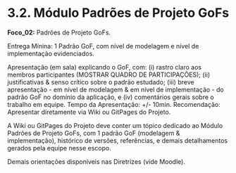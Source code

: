 # 3.2. Módulo Padrões de Projeto GoFs

**Foco_02:** Padrões de Projeto GoFs.

Entrega Mínina: 1 Padrão GoF, com nível de modelagem e nível de implementação evidenciados.

Apresentação (em sala) explicando o GoF, com: (i) rastro claro aos membros participantes (MOSTRAR QUADRO DE PARTICIPAÇÕES); (ii) justificativas & senso crítico sobre o padrão estudado; (iii) breve apresentação - em nível de modelagem & em nível de implementação - do padrão GoF no domínio da aplicação, e (iv) comentários gerais sobre o trabalho em equipe. Tempo da Apresentação: +/- 10min. Recomendação: Apresentar diretamente via Wiki ou GitPages do Projeto.

A Wiki ou GitPages do Projeto deve conter um tópico dedicado ao Módulo Padrões de Projeto GoFs, com 1 padrão GoF (modelagem & implementação), histórico de versões, referências, e demais detalhamentos gerados pela equipe nesse escopo.

Demais orientações disponíveis nas Diretrizes (vide Moodle).
